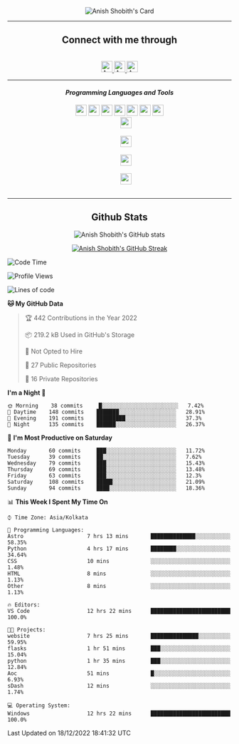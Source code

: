 <div align="center">

![Anish Shobith's Card](https://cardivo.vercel.app/api?name=Anish%20Shobith%20P%20S&description=Hi%20there%F0%9F%91%8B,%20I%20am%20a%2020-years-old.%20I%20am%20a%20Web%20and%20Application%20developer%20from%20India.%20Nice%20to%20meet%20you%20all.%20Looking%20forward%20to%20paritcipate%20with%20you.&image=https://i.imgur.com/WlQk3PY.jpg&&disableAnimation=true&site=https://anishshobithps.tech&pattern=plus&colorPattern=%23171616&backgroundColor=%231a1b26&instagram=anish_shobith&linkedin=Anish%20Shobith%20P%20S&fontColor=%23ffffff&iconColor=%23ffffff)

<hr>
 <h2> Connect with me through </h2>
<br>
<a href="https://www.instagram.com/anish_shobith/">
    <img alt="Anish Shobith's Instagram" width="25px" src="https://raw.githubusercontent.com/Anish-Shobith/Anish-Shobith/master/assets/socials/instagram.svg">
    </a>
    <a href="https://discord.gg/cWgDskT">
    <img alt="Anish Shobith's Discord", width="25px" src="https://raw.githubusercontent.com/Anish-Shobith/Anish-Shobith/master/assets/socials/discord.svg">
    </a>
    <a href="https://open.spotify.com/user/goshcrm0y9jzum2lffvu6f4hz">
    <img alt="Anish Shobith's Spotify", width="25px" src="https://raw.githubusercontent.com/Anish-Shobith/Anish-Shobith/master/assets/socials/spotify.svg">
    </a>
    <br>
    <hr>
    <h4> <i> Programming Languages and Tools </i> </h4>
    <code><img width="25px" src="https://raw.githubusercontent.com/Anish-Shobith/Anish-Shobith/master/assets/languages/javascript.svg"></code>
    <code><img width="25px" src="https://raw.githubusercontent.com/Anish-Shobith/Anish-Shobith/master/assets/languages/typescript.svg"></code>
    <code><img width="25px" src="https://raw.githubusercontent.com/Anish-Shobith/Anish-Shobith/master/assets/languages/cpp.svg"></code>
    <code><img width="25px" src="https://raw.githubusercontent.com/Anish-Shobith/Anish-Shobith/master/assets/languages/ruby.svg"></code>
    <code><img width="25px" src="https://raw.githubusercontent.com/Anish-Shobith/Anish-Shobith/master/assets/languages/html.svg"></code>
    <code><img width="25px" src="https://raw.githubusercontent.com/Anish-Shobith/Anish-Shobith/master/assets/tools/nodejs.svg"></code>
    <code><img width="25px" src="https://raw.githubusercontent.com/Anish-Shobith/Anish-Shobith/master/assets/tools/docker.svg"></code>
    <code>
    <img width="25px" src="https://raw.githubusercontent.com/Anish-Shobith/Anish-Shobith/master/assets/tools/webstorm.svg">
    </code>
    <code>
    <img width="25px" src="https://raw.githubusercontent.com/Anish-Shobith/Anish-Shobith/master/assets/tools/intellij.svg">
    </code>
    <code>
    <img width="25px" src="https://raw.githubusercontent.com/Anish-Shobith/Anish-Shobith/master/assets/tools/visualstudiocode.svg">
    </code>
    <code>
    <img width="25px" src="https://raw.githubusercontent.com/Anish-Shobith/Anish-Shobith/master/assets/tools/git.svg">
    </code>
<hr>
 <h2> Github Stats </h2>

![Anish Shobith's GitHub stats](https://github-readme-stats.vercel.app/api?username=Anish-Shobith&show_icons=true&theme=tokyonight&count_private=true)

[![Anish Shobith's GitHub Streak](https://streak-stats.demolab.com?user=Anish-Shobith&theme=tokyonight&hide_border=true&border_radius=4.6)](https://git.io/streak-stats)

</div>

<!--START_SECTION:waka-->
![Code Time](http://img.shields.io/badge/Code%20Time-716%20hrs%2059%20mins-blue)

![Profile Views](http://img.shields.io/badge/Profile%20Views-233-blue)

![Lines of code](https://img.shields.io/badge/From%20Hello%20World%20I%27ve%20Written-124%20Thousand%20lines%20of%20code-blue)

**🐱 My GitHub Data** 

> 🏆 442 Contributions in the Year 2022
 > 
> 📦 219.2 kB Used in GitHub's Storage 
 > 
> 🚫 Not Opted to Hire
 > 
> 📜 27 Public Repositories 
 > 
> 🔑 16 Private Repositories  
 > 
**I'm a Night 🦉** 

```text
🌞 Morning    38 commits     █░░░░░░░░░░░░░░░░░░░░░░░░   7.42% 
🌆 Daytime    148 commits    ███████░░░░░░░░░░░░░░░░░░   28.91% 
🌃 Evening    191 commits    █████████░░░░░░░░░░░░░░░░   37.3% 
🌙 Night      135 commits    ██████░░░░░░░░░░░░░░░░░░░   26.37%

```
📅 **I'm Most Productive on Saturday** 

```text
Monday       60 commits     ███░░░░░░░░░░░░░░░░░░░░░░   11.72% 
Tuesday      39 commits     ██░░░░░░░░░░░░░░░░░░░░░░░   7.62% 
Wednesday    79 commits     ███░░░░░░░░░░░░░░░░░░░░░░   15.43% 
Thursday     69 commits     ███░░░░░░░░░░░░░░░░░░░░░░   13.48% 
Friday       63 commits     ███░░░░░░░░░░░░░░░░░░░░░░   12.3% 
Saturday     108 commits    █████░░░░░░░░░░░░░░░░░░░░   21.09% 
Sunday       94 commits     ████░░░░░░░░░░░░░░░░░░░░░   18.36%

```


📊 **This Week I Spent My Time On** 

```text
⌚︎ Time Zone: Asia/Kolkata

💬 Programming Languages: 
Astro                    7 hrs 13 mins       ██████████████░░░░░░░░░░░   58.35% 
Python                   4 hrs 17 mins       ████████░░░░░░░░░░░░░░░░░   34.64% 
CSS                      10 mins             ░░░░░░░░░░░░░░░░░░░░░░░░░   1.48% 
HTML                     8 mins              ░░░░░░░░░░░░░░░░░░░░░░░░░   1.13% 
Other                    8 mins              ░░░░░░░░░░░░░░░░░░░░░░░░░   1.13%

🔥 Editors: 
VS Code                  12 hrs 22 mins      █████████████████████████   100.0%

🐱‍💻 Projects: 
website                  7 hrs 25 mins       ███████████████░░░░░░░░░░   59.95% 
flasks                   1 hr 51 mins        ███░░░░░░░░░░░░░░░░░░░░░░   15.04% 
python                   1 hr 35 mins        ███░░░░░░░░░░░░░░░░░░░░░░   12.84% 
Aoc                      51 mins             █░░░░░░░░░░░░░░░░░░░░░░░░   6.93% 
sDash                    12 mins             ░░░░░░░░░░░░░░░░░░░░░░░░░   1.74%

💻 Operating System: 
Windows                  12 hrs 22 mins      █████████████████████████   100.0%

```


 Last Updated on 18/12/2022 18:41:32 UTC
<!--END_SECTION:waka-->
